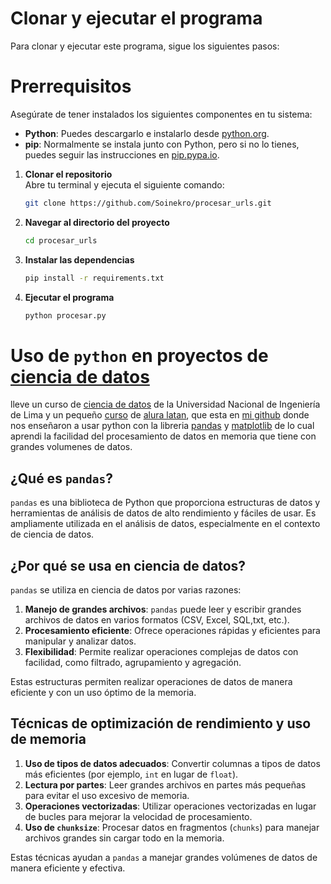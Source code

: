 # Clonar y ejecutar el programa

Para clonar y ejecutar este programa, sigue los siguientes pasos:

# Prerrequisitos

Asegúrate de tener instalados los siguientes componentes en tu sistema:
- **Python**: Puedes descargarlo e instalarlo desde [python.org](https://www.python.org/downloads/).
- **pip**: Normalmente se instala junto con Python, pero si no lo tienes, puedes seguir las instrucciones en [pip.pypa.io](https://pip.pypa.io/en/stable/installation/).


1. **Clonar el repositorio**  
    Abre tu terminal y ejecuta el siguiente comando:
    ```bash
    git clone https://github.com/Soinekro/procesar_urls.git
    ```

2. **Navegar al directorio del proyecto**  
    ```bash
    cd procesar_urls 
    ``` 

5. **Instalar las dependencias**  
    ```bash
    pip install -r requirements.txt
    ```

6. **Ejecutar el programa**  
    ```bash
    python procesar.py
    ```


# Uso de `python` en proyectos de [ciencia de datos](https://www.ibm.com/es-es/topics/data-science)
lleve un curso de [ciencia de datos](https://pit-virtual.uni.edu.pe/pluginfile.php/71561/mod_resource/content/1/Separata01.pdf) de la Universidad Nacional de Ingeniería de Lima y un pequeño [curso](https://github.com/Soinekro/alura-datos1) de [alura latan](https://www.aluracursos.com/), que esta en [mi github](https://github.com/Soinekro) donde nos enseñaron a usar python con la libreria [pandas](https://pandas.pydata.org/) y [matplotlib](https://matplotlib.org/) de lo cual aprendi la facilidad del procesamiento de datos en memoria que tiene con grandes volumenes de datos.

## ¿Qué es `pandas`?

`pandas` es una biblioteca de Python que proporciona estructuras de datos y herramientas de análisis de datos de alto rendimiento y fáciles de usar. Es ampliamente utilizada en el análisis de datos, especialmente en el contexto de ciencia de datos.

## ¿Por qué se usa en ciencia de datos?

`pandas` se utiliza en ciencia de datos por varias razones:

1. **Manejo de grandes archivos**: `pandas` puede leer y escribir grandes archivos de datos en varios formatos (CSV, Excel, SQL,txt, etc.).
2. **Procesamiento eficiente**: Ofrece operaciones rápidas y eficientes para manipular y analizar datos.
3. **Flexibilidad**: Permite realizar operaciones complejas de datos con facilidad, como filtrado, agrupamiento y agregación.

Estas estructuras permiten realizar operaciones de datos de manera eficiente y con un uso óptimo de la memoria.

## Técnicas de optimización de rendimiento y uso de memoria

1. **Uso de tipos de datos adecuados**: Convertir columnas a tipos de datos más eficientes (por ejemplo, `int` en lugar de `float`).
2. **Lectura por partes**: Leer grandes archivos en partes más pequeñas para evitar el uso excesivo de memoria.
3. **Operaciones vectorizadas**: Utilizar operaciones vectorizadas en lugar de bucles para mejorar la velocidad de procesamiento.
4. **Uso de `chunksize`**: Procesar datos en fragmentos (`chunks`) para manejar archivos grandes sin cargar todo en la memoria.

Estas técnicas ayudan a `pandas` a manejar grandes volúmenes de datos de manera eficiente y efectiva.
